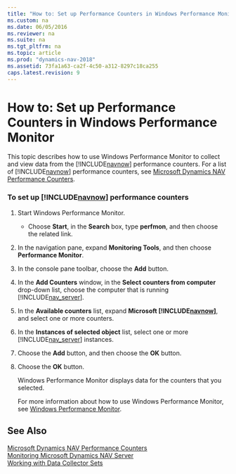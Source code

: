 ```yaml
---
title: "How to: Set up Performance Counters in Windows Performance Monitor"
ms.custom: na
ms.date: 06/05/2016
ms.reviewer: na
ms.suite: na
ms.tgt_pltfrm: na
ms.topic: article
ms.prod: "dynamics-nav-2018"
ms.assetid: 73fa1a63-ca2f-4c50-a312-8297c18ca255
caps.latest.revision: 9
---
```

# How to: Set up Performance Counters in Windows Performance Monitor
This topic describes how to use Windows Performance Monitor to collect and view data from the [!INCLUDE[navnow](includes/navnow_md.md)] performance counters. For a list of [!INCLUDE[navnow](includes/navnow_md.md)] performance counters, see [Microsoft Dynamics NAV Performance Counters](Microsoft-Dynamics-NAV-Performance-Counters.md).  
  
### To set up [!INCLUDE[navnow](includes/navnow_md.md)] performance counters  
  
1. Start Windows Performance Monitor.  
  
   -   Choose **Start**, in the **Search** box, type **perfmon**, and then choose the related link.  
  
2. In the navigation pane, expand **Monitoring Tools**, and then choose **Performance Monitor**.  
  
3. In the console pane toolbar, choose the **Add** button.  
  
4. In the **Add Counters** window, in the **Select counters from computer** drop-down list, choose the computer that is running [!INCLUDE[nav_server](includes/nav_server_md.md)].  
  
5. In the **Available counters** list, expand **Microsoft [!INCLUDE[navnow](includes/navnow_md.md)]**, and select one or more counters.  
  
6. In the **Instances of selected object** list, select one or more [!INCLUDE[nav_server](includes/nav_server_md.md)] instances.  
  
7. Choose the **Add** button, and then choose the **OK** button.  
  
8. Choose the **OK** button.  
  
    Windows Performance Monitor displays data for the counters that you selected.  
  
   For more information about how to use Windows Performance Monitor, see [Windows Performance Monitor](http://go.microsoft.com/fwlink/?LinkId=259406).  
  
## See Also  
 [Microsoft Dynamics NAV Performance Counters](Microsoft-Dynamics-NAV-Performance-Counters.md)   
 [Monitoring Microsoft Dynamics NAV Server](Monitoring-Microsoft-Dynamics-NAV-Server.md)   
 [Working with Data Collector Sets](Working-with-Data-Collector-Sets.md)
